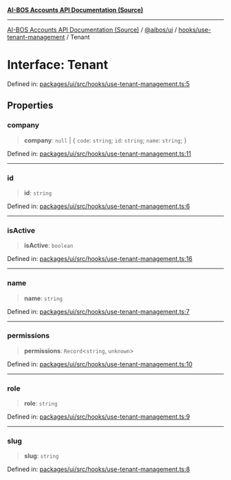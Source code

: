 [**AI-BOS Accounts API Documentation (Source)**](../../../../../README.md)

***

[AI-BOS Accounts API Documentation (Source)](../../../../../README.md) / [@aibos/ui](../../../README.md) / [hooks/use-tenant-management](../README.md) / Tenant

# Interface: Tenant

Defined in: [packages/ui/src/hooks/use-tenant-management.ts:5](https://github.com/pohlai88/accounts/blob/48103fb36d28b2b9bfb33472b6de2f719773cde9/packages/ui/src/hooks/use-tenant-management.ts#L5)

## Properties

### company

> **company**: `null` \| \{ `code`: `string`; `id`: `string`; `name`: `string`; \}

Defined in: [packages/ui/src/hooks/use-tenant-management.ts:11](https://github.com/pohlai88/accounts/blob/48103fb36d28b2b9bfb33472b6de2f719773cde9/packages/ui/src/hooks/use-tenant-management.ts#L11)

***

### id

> **id**: `string`

Defined in: [packages/ui/src/hooks/use-tenant-management.ts:6](https://github.com/pohlai88/accounts/blob/48103fb36d28b2b9bfb33472b6de2f719773cde9/packages/ui/src/hooks/use-tenant-management.ts#L6)

***

### isActive

> **isActive**: `boolean`

Defined in: [packages/ui/src/hooks/use-tenant-management.ts:16](https://github.com/pohlai88/accounts/blob/48103fb36d28b2b9bfb33472b6de2f719773cde9/packages/ui/src/hooks/use-tenant-management.ts#L16)

***

### name

> **name**: `string`

Defined in: [packages/ui/src/hooks/use-tenant-management.ts:7](https://github.com/pohlai88/accounts/blob/48103fb36d28b2b9bfb33472b6de2f719773cde9/packages/ui/src/hooks/use-tenant-management.ts#L7)

***

### permissions

> **permissions**: `Record`\<`string`, `unknown`\>

Defined in: [packages/ui/src/hooks/use-tenant-management.ts:10](https://github.com/pohlai88/accounts/blob/48103fb36d28b2b9bfb33472b6de2f719773cde9/packages/ui/src/hooks/use-tenant-management.ts#L10)

***

### role

> **role**: `string`

Defined in: [packages/ui/src/hooks/use-tenant-management.ts:9](https://github.com/pohlai88/accounts/blob/48103fb36d28b2b9bfb33472b6de2f719773cde9/packages/ui/src/hooks/use-tenant-management.ts#L9)

***

### slug

> **slug**: `string`

Defined in: [packages/ui/src/hooks/use-tenant-management.ts:8](https://github.com/pohlai88/accounts/blob/48103fb36d28b2b9bfb33472b6de2f719773cde9/packages/ui/src/hooks/use-tenant-management.ts#L8)
